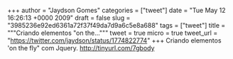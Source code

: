 
+++
author = "Jaydson Gomes"
categories = ["tweet"]
date = "Tue May 12 16:26:13 +0000 2009"
draft = false
slug = "3985236e92ed6361a72f37f49da7d9a6c5e8a688"
tags = ["tweet"]
title = """Criando elementos "on the..."""
tweet = true
micro = true
tweet_url = "https://twitter.com/jaydson/status/1774822774"
+++
Criando elementos 'on the fly" com Jquery. http://tinyurl.com/7gbody
